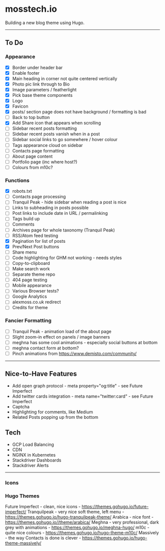 # mosstech.io

Building a new blog theme using Hugo.

---

## To Do

### Appearance 

- [x] Border under header bar
- [x] Enable footer 
- [x] Main heading in corner not quite centered vertically 
- [x] Photo pic link through to Bio
- [x] Image parameters / featherlight
- [x] Pick base theme components
- [x] Logo
- [x] Favicon
- [x] posts/ section page does not have background / formatting is bad
- [ ] Back to top button
- [x] Add Share icon that appears when scrolling
- [ ] Sidebar recent posts formatting
- [ ] Sidebar recent posts vanish when in a post 
- [ ] Sidebar social links to go somewhere / hover colour
- [ ] Tags appearance cloud on sidebar
- [ ] Contacts page formatting
- [ ] About page content
- [ ] Portfolio page (inc where host?)
- [ ] Colours from m10c?

### Functions 

- [x] robots.txt
- [ ] Contacts page processing
- [ ] Tranquil Peak - hide sidebar when reading a post is nice
- [ ] Links to subheading in posts possible
- [ ] Post links to include date in URL / permalinking
- [ ] Tags build up
- [ ] Comments
- [ ] Archives page for whole taxonomy (Tranquil Peak)
- [ ] RSS/Atom feed testing
- [x] Pagination for list of posts
- [x] Prev/Next Post buttons
- [ ] Share menu
- [ ] Code highlighting for GHM not working - needs styles
- [ ] Copy-to-clipboard
- [ ] Make search work
- [ ] Separate theme repo
- [ ] 404 page testing
- [ ] Mobile appearance
- [ ] Various Browser tests?
- [ ] Google Analytics
- [ ] alexmoss.co.uk redirect
- [ ] Credits for theme

### Fancier Formatting 

- [ ] Tranquil Peak - animation load of the about page
- [ ] Slight zoom-in effect on panels / image banners
- [ ] meghna has some cool animations - especially social buttons at bottom
- [ ] meghna contact form at bottom?
- [ ] Pinch animations from https://www.demisto.com/community/

---

## Nice-to-Have Features

- Add open graph protocol - meta property="og:title" - see Future Imperfect
- Add twitter cards integration - meta name="twitter:card" - see Future Imperfect
- Captcha
- Highlighting for comments, like Medium
- Related Posts popping up from the bottom

## Tech 

- GCP Load Balancing
- CDN
- NGINX in Kubernetes
- Stackdriver Dashboards
- Stackdriver Alerts

---

### Icons 


<i class="fas fa-code-branch"></i>
<i class="far fa-comments"></i>
<i class="far fa-copy"></i>

<i class="fab fa-gitlab"></i>

<i class="fas fa-home"></i>
<i class="fas fa-layer-group"></i>
<i class="fab fa-pinterest"></i>
<i class="fab fa-reddit"></i>

<i class="fas fa-tags"></i>

### Hugo Themes

Future Imperfect - clean, nice icons - https://themes.gohugo.io/future-imperfect/
Tranquilpeak - very nice soft theme, left menu - https://themes.gohugo.io/hugo-tranquilpeak-theme/
Arabica - nice font - https://themes.gohugo.io//theme/arabica/
Meghna - very professional, dark grey with animations - https://themes.gohugo.io/meghna-hugo/
m10c - quite nice colours - https://themes.gohugo.io/hugo-theme-m10c/
Massively - the way Contacts is done is clever - https://themes.gohugo.io/hugo-theme-massively/
